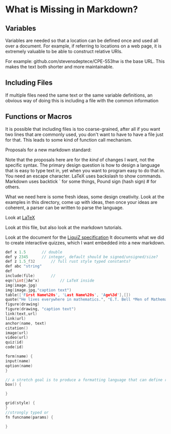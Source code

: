 # What is Missing in Markdown?

## Variables

Variables are needed so that a location can be defined once and used all over a document. For example, if referring to locations on a web page, it is extremely valuable to be able to construct relative URIs.

For example: github.com/stevensdeptece/CPE-553hw is the base URL. This makes the text both shorter and more maintainable.

## Including Files

If multiple files need the same text or the same variable definitions, an obvious way of doing this is including a file with the common information

## Functions or Macros

It is possible that including files is too coarse-grained, after all
if you want two lines that are commonly used, you don't want to have
to have a file just for that. This leads to some kind of function call
mechanism.


Proposals for a new markdown standard:

Note that the proposals here are for the *kind* of changes I want, not the specific syntax. The primary design question is how to design a language that is easy to type text in, yet when you want to program easy to do that in. You need an escape character. LaTeX uses backslash to show commands.
Markdown uses backtick \` for some things, Pound sign (hash sign) \# for others.

What we need here is some fresh ideas, some design creativity.
Look at the examples in this directory, come up with ideas, then once your ideas are coherent, a parser can be written to parse the language.

Look at [LaTeX](example.tex)

Look at this file, but also look at the markdown tutorials.

Look at the document for the [LiquiZ specification](https://docs.google.com/document/d/1xA5tcTj2O3x6TE-iLzpi9GMdwuGl94tpXGmiJIJzVPA/edit?usp=sharing)
It documents what we did to create interactive quizzes, which I want embedded into a new markdown.

```cpp
def x 1.5		// double
def y 2345		// integer, default should be signed/unsigned/size?
def z 1.5_f32		// full rust style typed constants?
def abc "string"
def 
include(file)		//
eqn(\int{}Ae^x)         // LaTeX inside
img(image.jpg)
img(image.jpg,"caption text")
table(['First Name%20s', 'Last Name%20s', 'Age%3d'],[])
quote("He lives everywhere in mathematics.", "E.T. Bell *Men of Mathematics*")
figure(drawing)
figure(drawing, "caption text")
link(text,url)
link(url)
anchor(name, text)
citation()
image(url)
video(url)
quiz(id)
code(id)

form(name) {
input(name)
option(name)
}

// a stretch goal is to produce a formatting language that can define rectangular regions and format them. Markdown doesn't do much in this regard.
box() {

}

grid(style) {
}
//strongly typed or
fn funcname(params) {

}

```